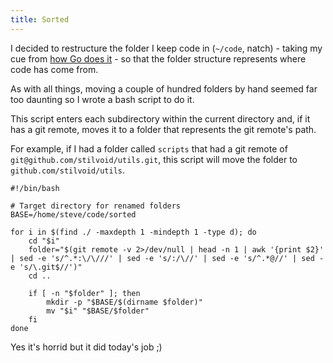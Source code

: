 ```yaml
---
title: Sorted
---
```


I decided to restructure the folder I keep code in (`~/code`, natch) - taking my cue from [how Go does it](https://golang.org/doc/code.html) - so that the folder structure represents where code has come from.

As with all things, moving a couple of hundred folders by hand seemed far too daunting so I wrote a bash script to do it.

This script enters each subdirectory within the current directory and, if it has a git remote, moves it to a folder that represents the git remote's path.

For example, if I had a folder called `scripts` that had a git remote of `git@github.com/stilvoid/utils.git`, this script will move the folder to `github.com/stilvoid/utils`.

    #!/bin/bash
    
    # Target directory for renamed folders
    BASE=/home/steve/code/sorted
    
    for i in $(find ./ -maxdepth 1 -mindepth 1 -type d); do
    	cd "$i"
    	folder="$(git remote -v 2>/dev/null | head -n 1 | awk '{print $2}' | sed -e 's/^.*:\/\///' | sed -e 's/:/\//' | sed -e 's/^.*@//' | sed -e 's/\.git$//')"
    	cd ..
    
    	if [ -n "$folder" ]; then
    		mkdir -p "$BASE/$(dirname $folder)"
    		mv "$i" "$BASE/$folder"
    	fi
    done

Yes it's horrid but it did today's job ;)